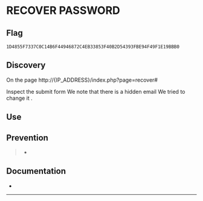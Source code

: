 # RECOVER PASSWORD

## Flag
```
1D4855F7337C0C14B6F44946872C4EB33853F40B2D54393FBE94F49F1E19BBB0
```

## Discovery
On the page  http://{IP_ADDRESS}/index.php?page=recover#

Inspect the submit form
We note that there is a hidden email
We tried to change it .




## Use
> 

## Prevention
> - 

## Documentation
- []()


---